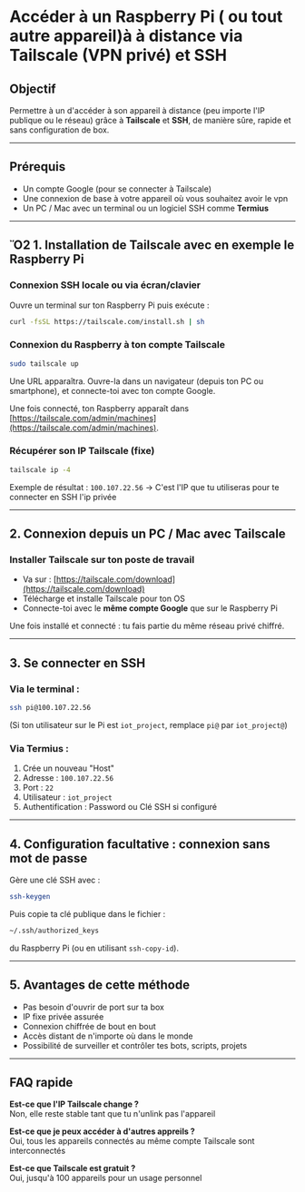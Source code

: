 # Accéder à un Raspberry Pi ( ou tout autre appareil)à  à distance via Tailscale (VPN privé) et SSH

## Objectif
Permettre à un d'accéder à son appareil à distance (peu importe l'IP publique ou le réseau) grâce à **Tailscale** et **SSH**, de manière sûre, rapide et sans configuration de box.

---

## Prérequis

- Un compte Google (pour se connecter à Tailscale)
- Une connexion de base à votre appareil où vous souhaitez avoir le vpn
- Un PC / Mac avec un terminal ou un logiciel SSH comme **Termius** 

---

## Ὄ2 1. Installation de Tailscale avec en exemple le Raspberry Pi

### Connexion SSH locale ou via écran/clavier

Ouvre un terminal sur ton Raspberry Pi puis exécute :

```bash
curl -fsSL https://tailscale.com/install.sh | sh
```

### Connexion du Raspberry à ton compte Tailscale

```bash
sudo tailscale up
```

Une URL apparaîtra. Ouvre-la dans un navigateur (depuis ton PC ou smartphone), et connecte-toi avec ton compte Google.

Une fois connecté, ton Raspberry apparaît dans [https://tailscale.com/admin/machines](https://tailscale.com/admin/machines).

### Récupérer son IP Tailscale (fixe)

```bash
tailscale ip -4
```

Exemple de résultat : `100.107.22.56`  → C'est l'IP que tu utiliseras pour te connecter en SSH l'ip privée

---

## 2. Connexion depuis un PC / Mac avec Tailscale

### Installer Tailscale sur ton poste de travail

- Va sur : [https://tailscale.com/download](https://tailscale.com/download)
- Télécharge et installe Tailscale pour ton OS
- Connecte-toi avec le **même compte Google** que sur le Raspberry Pi

Une fois installé et connecté : tu fais partie du même réseau privé chiffré.

---

## 3. Se connecter en SSH

### Via le terminal :
```bash
ssh pi@100.107.22.56
```
(Si ton utilisateur sur le Pi est `iot_project`, remplace `pi@` par `iot_project@`)

### Via Termius :
1. Crée un nouveau "Host"
2. Adresse : `100.107.22.56`
3. Port : `22`
4. Utilisateur : `iot_project`
5. Authentification : Password ou Clé SSH si configuré

---

## 4. Configuration facultative : connexion sans mot de passe

Gère une clé SSH avec :
```bash
ssh-keygen
```
Puis copie ta clé publique dans le fichier :
```bash
~/.ssh/authorized_keys
```
du Raspberry Pi (ou en utilisant `ssh-copy-id`).

---

## 5. Avantages de cette méthode

- Pas besoin d'ouvrir de port sur ta box
- IP fixe privée assurée
- Connexion chiffrée de bout en bout
- Accès distant de n'importe où dans le monde
- Possibilité de surveiller et contrôler tes bots, scripts, projets

---

## FAQ rapide

**Est-ce que l'IP Tailscale change ?**  
Non, elle reste stable tant que tu n'unlink pas l'appareil

**Est-ce que je peux accéder à d'autres appreils ?**  
Oui, tous les appareils connectés au même compte Tailscale sont interconnectés

**Est-ce que Tailscale est gratuit ?**  
Oui, jusqu'à 100 appareils pour un usage personnel


